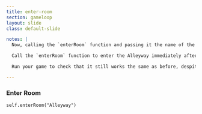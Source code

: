 ```yaml
---
title: enter-room
section: gameloop
layout: slide
class: default-slide

notes: |
  Now, calling the `enterRoom` function and passing it the name of the room to enter should print out all the information for the given room.

  Call the `enterRoom` function to enter the Alleyway immediately after the introduction has been printed.

  Run your game to check that it still works the same as before, despite the code rearrangement!

---
```


### Enter Room

    self.enterRoom("Alleyway")
